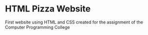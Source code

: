 # HTML   Pizza Website
 First website using HTML and CSS created for the assignment of the Computer Programming College
